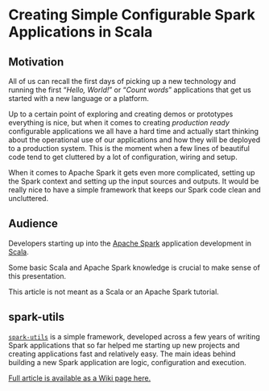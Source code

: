 # Creating Simple Configurable Spark Applications in Scala


## Motivation

All of us can recall the first days of picking up a new technology and running the first “*Hello, World!*” or “*Count words*”
applications that get us started with a new language or a platform.

Up to a certain point of exploring and creating demos or prototypes everything is nice, but when it comes to creating
*production ready* configurable applications we all have a hard time and actually start thinking about the operational
use of our applications and how they will be deployed to a production system. This is the moment when a few lines of
beautiful code tend to get cluttered by a lot of configuration, wiring and setup.

When it comes to Apache Spark it gets even more complicated, setting up the Spark context and setting up the input
sources and outputs.
It would be really nice to have a simple framework that keeps our Spark code clean and uncluttered.


## Audience

Developers starting up into the [Apache Spark](https://spark.apache.org/) application development
in [Scala](https://www.scala-lang.org/).

Some basic Scala and Apache Spark knowledge is crucial to make sense of this presentation.

This article is not meant as a Scala or an Apache Spark tutorial.


## spark-utils

[`spark-utils`](https://github.com/tupol/spark-utils) is a simple framework, developed
across a few years of writing Spark applications that so far helped me starting up new projects and creating
applications fast and relatively easy.
The main ideas behind building a new Spark application are logic, configuration and execution.

[Full article is available as a Wiki page here.](https://github.com/tupol/spark-utils-demos/wiki)
